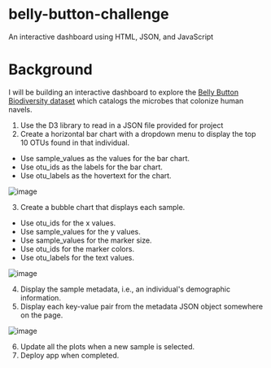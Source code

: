# belly-button-challenge
An interactive dashboard using HTML, JSON, and JavaScript

# Background
I will be building an interactive dashboard to explore the [Belly Button Biodiversity dataset](http://robdunnlab.com/projects/belly-button-biodiversity/) which catalogs the microbes that colonize human navels.
1. Use the D3 library to read in a JSON file provided for project
2. Create a horizontal bar chart with a dropdown menu to display the top 10 OTUs found in that individual.
  - Use sample_values as the values for the bar chart.
  - Use otu_ids as the labels for the bar chart.
  - Use otu_labels as the hovertext for the chart.
  
  ![image](https://user-images.githubusercontent.com/100399092/201748368-bb9878c8-831b-4d3e-90f1-4a30ecfab47f.png)

3. Create a bubble chart that displays each sample.
  - Use otu_ids for the x values.
  - Use sample_values for the y values.
  - Use sample_values for the marker size.
  - Use otu_ids for the marker colors.
  - Use otu_labels for the text values.
  
  ![image](https://user-images.githubusercontent.com/100399092/201748410-b25294a6-aefd-4d0a-8347-446b65bc96ae.png)

4. Display the sample metadata, i.e., an individual's demographic information.
5. Display each key-value pair from the metadata JSON object somewhere on the page.

![image](https://user-images.githubusercontent.com/100399092/201748576-52bc45bf-902c-4c87-8709-3ff591555299.png)

6. Update all the plots when a new sample is selected.
7. Deploy app when completed.
